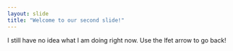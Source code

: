 ```yaml
---
layout: slide
title: "Welcome to our second slide!"
---
```

I still have no idea what I am doing right now.
Use the lfet arrow to go back!

